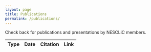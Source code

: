 ```yaml
---
layout: page
title: Publications
permalink: /publications/
---
```

Check back for publications and presentations by NESCLiC members. 

Type | Date | Citation | Link 
---|---|---|---

